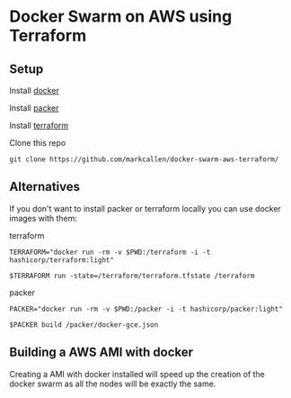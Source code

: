 # Docker Swarm on AWS using Terraform

## Setup

Install [docker](https://www.docker.com/products/docker)

Install [packer](https://www.packer.io/downloads.html)

Install [terraform](https://www.terraform.io/downloads.html)

Clone this repo
````
git clone https://github.com/markcallen/docker-swarm-aws-terraform/
````

## Alternatives

If you don't want to install packer or terraform locally you can use docker
images with them:

terraform
````
TERRAFORM="docker run -rm -v $PWD:/terraform -i -t hashicorp/terraform:light"

$TERRAFORM run -state=/terraform/terraform.tfstate /terraform
````

packer
````
PACKER="docker run -rm -v $PWD:/packer -i -t hashicorp/packer:light"

$PACKER build /packer/docker-gce.json
````

## Building a AWS AMI with docker
Creating a AMI with docker installed will speed up the creation of the docker
swarm as all the nodes will be exactly the same.
